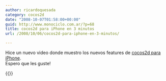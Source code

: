 ```yaml
---
author: ricardoquesada
category: cocos2d
date: "2008-10-07T01:58:00+00:00"
guid: http://www.monociclo.com.ar/?p=68
title: cocos2d para iPhone en 3 minutos
url: /2008/10/06/cocos2d-para-iphone-en-3-minutos/

---
```

Hice un nuevo video donde muestro los nuevos features de [cocos2d para iPhone](http://code.google.com/p/cocos2d-iphone).  
Espero que les guste!

{{<youtube GNYbYcIqlxM >}}

